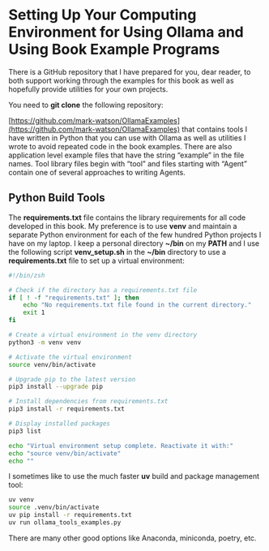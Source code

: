 # Setting Up Your Computing Environment for Using Ollama and Using Book Example Programs


There is a GitHub repository that I have prepared for you, dear reader, to both support working through the examples for this book as well as hopefully provide utilities for your own projects.

You need to **git clone** the following repository:

[https://github.com/mark-watson/OllamaExamples](https://github.com/mark-watson/OllamaExamples) that contains tools I have written in Python that you can use with Ollama as well as utilities I wrote to avoid repeated code in the book examples. There are also application level example files that have the string “example” in the file names. Tool library files begin with “tool” and files starting with “Agent” contain one of several approaches to writing Agents.

## Python Build Tools

The **requirements.txt** file contains the library requirements for all code developed in this book. My preference is to use **venv** and maintain a separate Python environment for each of the few hundred Python projects I have on my laptop. I keep a personal directory **~/bin** on my **PATH** and I use the following script **venv_setup.sh** in the **~/bin** directory to use a **requirements.txt** file to set up a virtual environment:

```bash
#!/bin/zsh

# Check if the directory has a requirements.txt file
if [ ! -f "requirements.txt" ]; then
    echo "No requirements.txt file found in the current directory."
    exit 1
fi

# Create a virtual environment in the venv directory
python3 -m venv venv

# Activate the virtual environment
source venv/bin/activate

# Upgrade pip to the latest version
pip3 install --upgrade pip

# Install dependencies from requirements.txt
pip3 install -r requirements.txt

# Display installed packages
pip3 list

echo "Virtual environment setup complete. Reactivate it with:"
echo "source venv/bin/activate"
echo ""
```

I sometimes like to use the much faster **uv** build and package management tool:

```bash
uv venv
source .venv/bin/activate
uv pip install -r requirements.txt
uv run ollama_tools_examples.py
```
 
 There are many other good options like Anaconda, miniconda, poetry, etc.
 
 